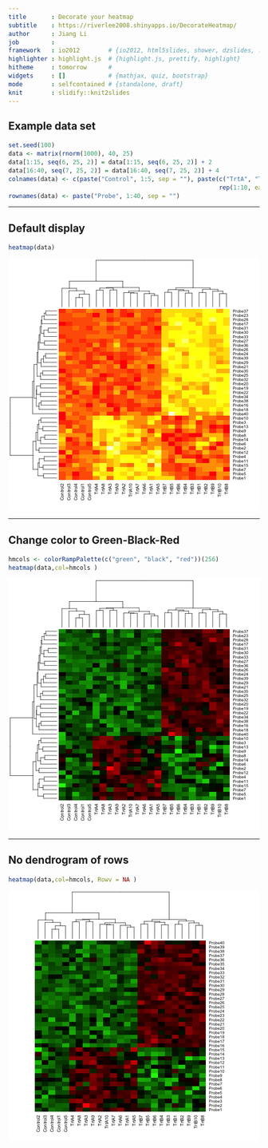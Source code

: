 ```yaml
---
title       : Decorate your heatmap
subtitle    : https://riverlee2008.shinyapps.io/DecorateHeatmap/
author      : Jiang Li
job         : 
framework   : io2012        # {io2012, html5slides, shower, dzslides, ...}
highlighter : highlight.js  # {highlight.js, prettify, highlight}
hitheme     : tomorrow      # 
widgets     : []            # {mathjax, quiz, bootstrap}
mode        : selfcontained # {standalone, draft}
knit        : slidify::knit2slides
---
```


## Example data set


```r
set.seed(100)
data <- matrix(rnorm(1000), 40, 25)
data[1:15, seq(6, 25, 2)] = data[1:15, seq(6, 25, 2)] + 2
data[16:40, seq(7, 25, 2)] = data[16:40, seq(7, 25, 2)] + 4
colnames(data) <- c(paste("Control", 1:5, sep = ""), paste(c("TrtA", "TrtB"),
                                                           rep(1:10, each = 2), sep = ""))
rownames(data) <- paste("Probe", 1:40, sep = "")
```

---

## Default display

```r
heatmap(data)
```

![plot of chunk defaultHm](assets/fig/defaultHm-1.png) 

---


## Change color to Green-Black-Red


```r
hmcols <- colorRampPalette(c("green", "black", "red"))(256)
heatmap(data,col=hmcols )
```

![plot of chunk hm1](assets/fig/hm1-1.png) 

---

## No dendrogram of rows


```r
heatmap(data,col=hmcols, Rowv = NA )
```

![plot of chunk hm2](assets/fig/hm2-1.png) 





